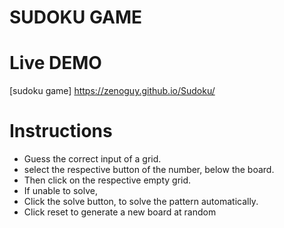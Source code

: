 # SUDOKU GAME 

# Live DEMO 
[sudoku game]  https://zenoguy.github.io/Sudoku/

# Instructions 
- Guess the correct input of a grid.
- select the respective button of the number, below the board.
- Then click on the respective empty grid.
- If unable to solve,
- Click the solve button, to solve the pattern automatically.
- Click reset to generate a new board at random



